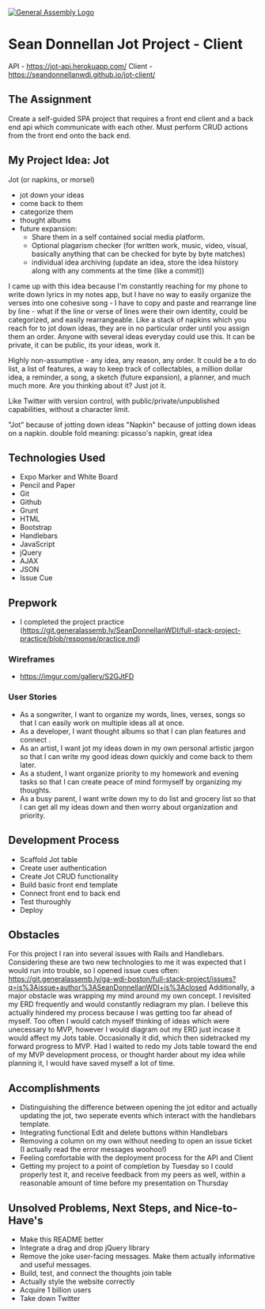 [![General Assembly Logo](https://camo.githubusercontent.com/1a91b05b8f4d44b5bbfb83abac2b0996d8e26c92/687474703a2f2f692e696d6775722e636f6d2f6b6538555354712e706e67)](https://generalassemb.ly/education/web-development-immersive)

# Sean Donnellan Jot Project - Client
API - https://jot-api.herokuapp.com/
Client - https://seandonnellanwdi.github.io/jot-client/

## The Assignment
Create a self-guided SPA project that requires a front end client and a back end api which communicate with each other. Must perform CRUD actions from the front end onto the back end.

## My Project Idea: Jot
Jot (or napkins, or morsel)
 - jot down your ideas
 - come back to them
 - categorize them
 - thought albums
 - future expansion:
   - Share them in a self contained social media platform.
   - Optional plagarism checker (for written work, music, video, visual, basically anything that can be checked for byte by byte matches)
   - individual idea archiving (update an idea, store the idea hiistory along with any comments at the time (like a commit))

I came up with this idea because I'm constantly reaching for my phone to write down lyrics in my notes app, but I have no way to easily organize the verses into one cohesive song - I have to copy and paste and rearrange line by line - what if the line or verse of lines were their own identity, could be categorized, and easily rearrangeable. Like a stack of napkins which you reach for to jot down ideas, they are in no particular order until you assign them an order. Anyone with several ideas everyday could use this. It can be private, it can be public, its your ideas, work it.

Highly non-assumptive - any idea, any reason, any order. It could be a to do list, a list of features, a way to keep track of collectables, a million dollar idea, a reminder, a song, a sketch (future expansion), a planner, and much much more. Are you thinking about it? Just jot it.

Like Twitter with version control, with public/private/unpublished capabilities, without a character limit.

"Jot" because of jotting down ideas
"Napkin" because of jotting down ideas on a napkin. double fold meaning: picasso's napkin, great idea

## Technologies Used
- Expo Marker and White Board
- Pencil and Paper
- Git
- Github
- Grunt
- HTML
- Bootstrap
- Handlebars
- JavaScript
- jQuery
- AJAX
- JSON
- Issue Cue

## Prepwork
- I completed the project practice (https://git.generalassemb.ly/SeanDonnellanWDI/full-stack-project-practice/blob/response/practice.md)

### Wireframes
- https://imgur.com/gallery/S2GJtFD

### User Stories
- As a songwriter, I want to organize my words, lines, verses, songs so that I can easily work on multiple ideas all at once.
- As a developer, I want thought albums so that I can plan features and connect .
- As an artist, I want jot my ideas down in my own personal artistic jargon so that I can write my good ideas down quickly and come back to them later.
- As a student, I want organize priority to my homework and evening tasks so that I can create peace of mind formyself by organizing my thoughts.
- As a busy parent, I want write down my to do list and grocery list so that I can get all my ideas down and then worry about organization and priority.

## Development Process
- Scaffold Jot table
- Create user authentication
- Create Jot CRUD functionality
- Build basic front end template
- Connect front end to back end
- Test thuroughly
- Deploy

## Obstacles
For this project I ran into several issues with Rails and Handlebars. Considering these are two new technologies to me it was expected that I would run into trouble, so I opened issue cues often:
https://git.generalassemb.ly/ga-wdi-boston/full-stack-project/issues?q=is%3Aissue+author%3ASeanDonnellanWDI+is%3Aclosed
Additionally, a major obstacle was wrapping my mind around my own concept. I revisited my ERD frequently and would constantly rediagram my plan. I believe this actually hindered my process because I was getting too far ahead of myself. Too often I would catch myself thinking of ideas which were unecessary to MVP, however I would diagram out my ERD just incase it would affect my Jots table. Occasionally it did, which then sidetracked my forward progress to MVP. Had I waited to redo my Jots table toward the end of my MVP development process, or thought harder about my idea while planning it, I would have saved myself a lot of time.

## Accomplishments
- Distinguishing the difference between opening the jot editor and actually updating the jot, two seperate events which interact with the handlebars template.
- Integrating functional Edit and delete buttons within Handlebars
- Removing a column on my own without needing to open an issue ticket (I actually read the error messages woohoo!)
- Feeling comfortable with the deployment process for the API and Client
- Getting my project to a point of completion by Tuesday so I could properly test it, and receive feedback from my peers as well, within a reasonable amount of time before my presentation on Thursday

## Unsolved Problems, Next Steps, and Nice-to-Have's
- Make this README better
- Integrate a drag and drop jQuery library
- Remove the joke user-facing messages. Make them actually informative and useful messages.
- Build, test, and connect the thoughts join table
- Actually style the website correctly
- Acquire 1 billion users
- Take down Twitter
